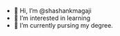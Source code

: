 - 👋 Hi, I’m @shashankmagaji
- 👀 I’m interested in learning
- 🌱 I’m currently pursing my degree.

<!---
shashankmagaji/shashankmagaji is a ✨ special ✨ repository because its `README.md` (this file) appears on your GitHub profile.
You can click the Preview link to take a look at your changes.
--->
